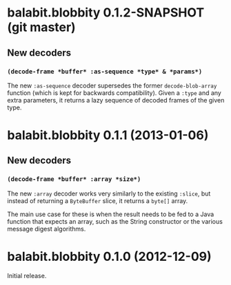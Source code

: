 # balabit.blobbity 0.1.2-SNAPSHOT (git master)

## New decoders

### `(decode-frame *buffer* :as-sequence *type* & *params*)`

The new `:as-sequence` decoder supersedes the former
`decode-blob-array` function (which is kept for backwards
compatibility). Given a `:type` and any extra parameters, it returns a
lazy sequence of decoded frames of the given type.

# balabit.blobbity 0.1.1 (2013-01-06)

## New decoders

### `(decode-frame *buffer* :array *size*)`

The new `:array` decoder works very similarly to the existing
`:slice`, but instead of returning a `ByteBuffer` slice, it returns a
`byte[]` array.

The main use case for these is when the result needs to be fed to a
Java function that expects an array, such as the String constructor or
the various message digest algorithms.

# balabit.blobbity 0.1.0 (2012-12-09)

Initial release.
